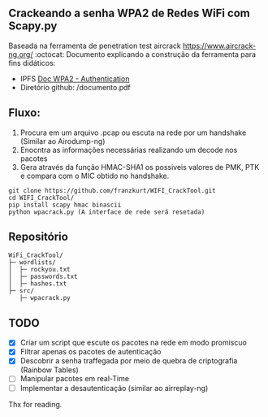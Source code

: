## Crackeando a senha WPA2 de Redes WiFi com Scapy.py
Baseada na ferramenta de penetration test aircrack https://www.aircrack-ng.org/
:octocat:
Documento explicando a construção da ferramenta para fins didáticos:
  - IPFS [Doc WPA2 - Authentication](https://gateway.pinata.cloud/ipfs/QmZwXohZ8yai8gwSjx2NLbfBCLKbbUGXTLehGrzSezdJqv)
  - Diretório github: /documento.pdf

## Fluxo:
  1. Procura em um arquivo .pcap ou escuta na rede por um handshake (Similar ao Airodump-ng)
  2. Enocntra as informações necessárias realizando um decode nos pacotes
  3. Gera através da função HMAC-SHA1 os possiveis valores de PMK, PTK e compara com o MIC obtido no handshake.
 
```
git clone https://github.com/franzkurt/WIFI_CrackTool.git
cd WIFI_CrackTool/
pip install scapy hmac binascii
python wpacrack.py (A interface de rede será resetada)
```

## Repositório
```
WiFi_CrackTool/
├─ wordlists/
│  ├─ rockyou.txt
│  ├─ passwords.txt
│  ├─ hashes.txt
├─ src/
   ├─ wpacrack.py

```
## TODO
- [x] Criar um script que escute os pacotes na rede em modo promiscuo
- [x] Filtrar apenas os pacotes de autenticação
- [x] Descobrir a senha traffegada por meio de quebra de criptografia (Rainbow Tables)
- [ ] Manipular pacotes em real-Time
- [ ] Implementar a desautenticação (similar ao airreplay-ng)

Thx for reading.
